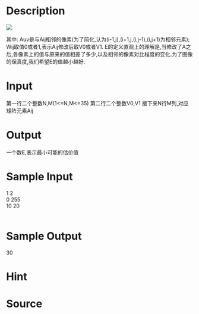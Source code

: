 
# Description

<div class="content"><img border="0" src="source/bzoj/1311/img/aHR0cHM6Ly9seWRzeS5jb20vSnVkZ2VPbmxpbmUvaW1hZ2VzLzEzMTEuanBn.jpg"/>

其中:
Auv是与Aij相邻的像素(为了简化,认为(i-1,j),(i+1,j,(i,j-1),(i,j+1)为相邻元素);
Wij取值0或者1,表示Aij修改后取V0或者V1.
E的定义直观上的理解是,当修改了A之后,各像素上的值与原来的值相差了多少,以及相邻的像素对比程度的变化.为了图像的保真度,我们希望E的值越小越好.

</div>

# Input

<div class="content">第一行二个整数N,M(1&lt;=N,M&lt;=35)
第二行二个整数V0,V1
接下来N行M列,对应矩阵元素Aij

</div>

# Output

<div class="content">一个数E,表示最小可能的估价值
</div>

# Sample Input

<div class="content"><span class="sampledata">1 2<br/>
0 255<br/>
10 20<br/>
<br/>
</span></div>

# Sample Output

<div class="content"><span class="sampledata">30</span></div>

# Hint

<div class="content"><p></p></div>

# Source

<div class="content"><p><a href="problemset.php?search="></a></p></div>

